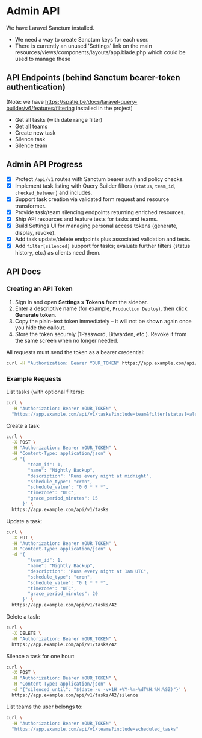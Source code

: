 # Admin API

We have Laravel Sanctum installed.

- We need a way to create Sanctum keys for each user.
- There is currently an unused 'Settings' link on the main resources/views/components/layouts/app.blade.php which could be used to manage these

## API Endpoints (behind Sanctum bearer-token authentication)

(Note: we have https://spatie.be/docs/laravel-query-builder/v6/features/filtering installed in the project)

- Get all tasks (with date range filter)
- Get all teams
- Create new task
- Silence task
- Silence team

## Admin API Progress

- [x] Protect `/api/v1` routes with Sanctum bearer auth and policy checks.
- [x] Implement task listing with Query Builder filters (`status`, `team_id`, `checked_between`) and includes.
- [x] Support task creation via validated form request and resource transformer.
- [x] Provide task/team silencing endpoints returning enriched resources.
- [x] Ship API resources and feature tests for tasks and teams.
- [x] Build Settings UI for managing personal access tokens (generate, display, revoke).
- [x] Add task update/delete endpoints plus associated validation and tests.
- [x] Add `filter[silenced]` support for tasks; evaluate further filters (status history, etc.) as clients need them.

## API Docs

### Creating an API Token

1. Sign in and open **Settings » Tokens** from the sidebar.
2. Enter a descriptive name (for example, `Production Deploy`), then click **Generate token**.
3. Copy the plain-text token immediately – it will not be shown again once you hide the callout.
4. Store the token securely (1Password, Bitwarden, etc.). Revoke it from the same screen when no longer needed.

All requests must send the token as a bearer credential:

```bash
curl -H "Authorization: Bearer YOUR_TOKEN" https://app.example.com/api/v1/tasks
```

### Example Requests

List tasks (with optional filters):

```bash
curl \
  -H "Authorization: Bearer YOUR_TOKEN" \
  "https://app.example.com/api/v1/tasks?include=team&filter[status]=alerting&filter[silenced]=false"
```

Create a task:

```bash
curl \
  -X POST \
  -H "Authorization: Bearer YOUR_TOKEN" \
  -H "Content-Type: application/json" \
  -d '{
        "team_id": 1,
        "name": "Nightly Backup",
        "description": "Runs every night at midnight",
        "schedule_type": "cron",
        "schedule_value": "0 0 * * *",
        "timezone": "UTC",
        "grace_period_minutes": 15
      }' \
  https://app.example.com/api/v1/tasks
```

Update a task:

```bash
curl \
  -X PUT \
  -H "Authorization: Bearer YOUR_TOKEN" \
  -H "Content-Type: application/json" \
  -d '{
        "team_id": 1,
        "name": "Nightly Backup",
        "description": "Runs every night at 1am UTC",
        "schedule_type": "cron",
        "schedule_value": "0 1 * * *",
        "timezone": "UTC",
        "grace_period_minutes": 20
      }' \
  https://app.example.com/api/v1/tasks/42
```

Delete a task:

```bash
curl \
  -X DELETE \
  -H "Authorization: Bearer YOUR_TOKEN" \
  https://app.example.com/api/v1/tasks/42
```

Silence a task for one hour:

```bash
curl \
  -X POST \
  -H "Authorization: Bearer YOUR_TOKEN" \
  -H "Content-Type: application/json" \
  -d '{"silenced_until": "$(date -u -v+1H +%Y-%m-%dT%H:%M:%SZ)"}' \
  https://app.example.com/api/v1/tasks/42/silence
```

List teams the user belongs to:

```bash
curl \
  -H "Authorization: Bearer YOUR_TOKEN" \
  "https://app.example.com/api/v1/teams?include=scheduled_tasks"
```
